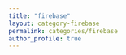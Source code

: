 ```yaml
---
title: "firebase"
layout: category-firebase
permalink: categories/firebase
author_profile: true
---
```

